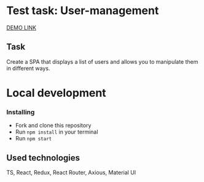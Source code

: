 # Test task: User-management

[DEMO LINK](https://lilia-kuleba.github.io/templater-email/)

## Task

Create a SPA that displays a list of users and allows you to manipulate them in different ways.

# Local development

### Installing
* Fork and clone this repository
* Run `npm install` in your terminal
* Run `npm start`

## Used technologies
TS, React, Redux, React Router, Axious, Material UI

